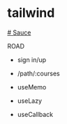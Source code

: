 # tailwind

 [ # Sauce ](https://www.frontendmentor.io/)

 ROAD
 
   - sign in/up
 
   - /path/:courses
 
  - useMemo
  
  - useLazy
  
  - useCallback
  
 
 
